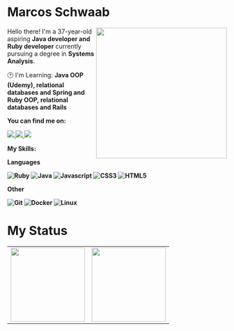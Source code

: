# Marcos Schwaab

<img src="https://iili.io/JxO8Zkx.png" min-width="300px" max-width="300px" width="300px" align="right">

<p align="left"> 
      Hello there! I'm a 37-year-old aspiring <strong>Java developer and Ruby developer</strong> currently pursuing a degree in <strong>Systems Analysis</strong>.
</p>

<p align="left">
  🕑 I'm Learning: <strong>Java OOP (Udemy), relational databases and Spring and Ruby OOP, relational databases and Rails</strong>
</p>
<p align="left">
 <strong>You can find me on:<strong>
</p>

<p align="left">
<a href="mailto:marcos.schwaab@gmail.com">
  <img src="https://img.shields.io/badge/-Gmail-gray?style=flat-square&labelColor=white&logo=gmail&logoColor=gray&link=mailto:marcos.schwaab@gmail.com" />
</a>

<a href="https://twitter.com/marcosschwaab" alt="Twitter">
  <img src="https://img.shields.io/badge/-Twitter-gray?style=flat-square&labelColor=gray&logo=twitter&logoColor=white"/>
</a>

<a href="https://www.linkedin.com/in/marcos-schwaab-62a5912b/" alt="LinkedIn">
  <img src="https://img.shields.io/badge/-Linkedin-gray?style=flat-square&labelColor=gray&logo=Linkedin&logoColor=white&link=https://www.linkedin.com/in/sandy-piropo-67b113217/"/>
</a>


<strong>My Skills:<strong>
  

<summary>Languages</summary>
    
  ![Ruby](https://img.shields.io/badge/ruby-100000?style=for-the-badge&logo=ruby&logoColor=blue)
  ![Java](https://img.shields.io/badge/Java-100000?style=for-the-badge&logo=java)
  ![Javascript](https://img.shields.io/badge/javascript-100000?style=for-the-badge&logo=JavaScript)
  ![CSS3](https://img.shields.io/badge/css3-100000?style=for-the-badge&logo=css3&logoColor=blue)
  ![HTML5](https://img.shields.io/badge/html-100000?style=for-the-badge&logo=html5)


<summary>Other</summary>
    
  ![Git](https://img.shields.io/badge/git-100000?style=for-the-badge&logo=git)
  ![Docker](https://img.shields.io/badge/docker-100000?style=for-the-badge&logo=docker)
  ![Linux](https://img.shields.io/badge/linux-100000?style=for-the-badge&logo=linux)



# My Status
<div>
  <table style="margin: 0 auto;" align="center">
    <tr>
      <td>
        <img height="170px" src="https://github-readme-streak-stats.herokuapp.com/?user=marcosschwaab&theme=react&hide_border=false"/>
      </td>
      <td>
        <img height="170px" src="https://github-readme-stats.vercel.app/api/top-langs/?username=marcosschwaab&layout=compact&theme=react&count_private=true"/>
      </td>
    </tr>
  </table>
</div>


<!--
![overview](https://raw.githubusercontent.com/sandypiropo/github-stats/master/generated/overview.svg)
![langs used](https://raw.githubusercontent.com/sandypiropo/github-stats/master/generated/languages.svg)
